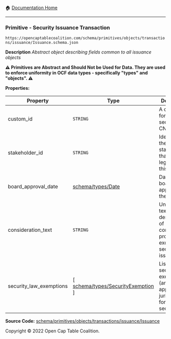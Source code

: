 :house: [Documentation Home](/README.md)

---

### Primitive - Security Issuance Transaction

`https://opencaptablecoalition.com/schema/primitives/objects/transactions/issuance/Issuance.schema.json`

**Description** _Abstract object describing fields common to all issuance objects_

**:warning: Primitives are Abstract and Should Not be Used for Data. They are used to enforce uniformity in OCF data types - specifically "types" and "objects". :warning:**

**Properties:**

| Property                | Type                                                                       | Description                                                                               | Required   |
| ----------------------- | -------------------------------------------------------------------------- | ----------------------------------------------------------------------------------------- | ---------- |
| custom_id               | `STRING`                                                                   | A custom ID for this security (e.g. CN-1.)                                                | `REQUIRED` |
| stakeholder_id          | `STRING`                                                                   | Identifier for the stakeholder that holds legal title to this security                    | `REQUIRED` |
| board_approval_date     | [schema/types/Date](/docs/schema/types/Date)                               | Date of board approval for the security                                                   | -          |
| consideration_text      | `STRING`                                                                   | Unstructured text description of consideration provided in exchange for security issuance | -          |
| security_law_exemptions | [ [schema/types/SecurityExemption](/docs/schema/types/SecurityExemption) ] | List of security law exemptions (and applicable jurisdictions) for this security          | `REQUIRED` |

**Source Code:** [schema/primitives/objects/transactions/issuance/Issuance](/schema/primitives/objects/transactions/issuance/Issuance.schema.json)

Copyright © 2022 Open Cap Table Coalition.
